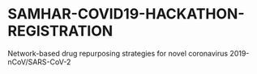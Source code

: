 # SAMHAR-COVID19-HACKATHON-REGISTRATION
Network-based drug repurposing strategies for novel coronavirus 2019-nCoV/SARS-CoV-2
